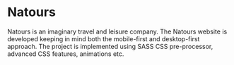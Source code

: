 # Natours
Natours is an imaginary travel and leisure company. 
The Natours website is developed keeping in mind both the mobile-first and desktop-first approach.
The project is implemented using SASS CSS pre-processor, advanced CSS features, animations etc.
